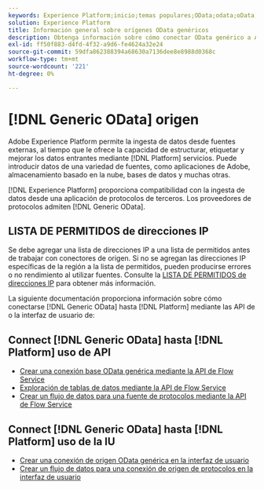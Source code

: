 ```yaml
---
keywords: Experience Platform;inicio;temas populares;OData;odata;oData;OData genérico;odata genérico
solution: Experience Platform
title: Información general sobre orígenes OData genéricos
description: Obtenga información sobre cómo conectar OData genérico a Adobe Experience Platform mediante API o la interfaz de usuario.
exl-id: ff50f883-d4fd-4f32-a9d6-fe4624a32e24
source-git-commit: 59dfa862388394a68630a7136dee8e8988d0368c
workflow-type: tm+mt
source-wordcount: '221'
ht-degree: 0%

---
```


# [!DNL Generic OData] origen

Adobe Experience Platform permite la ingesta de datos desde fuentes externas, al tiempo que le ofrece la capacidad de estructurar, etiquetar y mejorar los datos entrantes mediante [!DNL Platform] servicios. Puede introducir datos de una variedad de fuentes, como aplicaciones de Adobe, almacenamiento basado en la nube, bases de datos y muchas otras.

[!DNL Experience Platform] proporciona compatibilidad con la ingesta de datos desde una aplicación de protocolos de terceros. Los proveedores de protocolos admiten [!DNL Generic OData].

## LISTA DE PERMITIDOS de direcciones IP

Se debe agregar una lista de direcciones IP a una lista de permitidos antes de trabajar con conectores de origen. Si no se agregan las direcciones IP específicas de la región a la lista de permitidos, pueden producirse errores o no rendimiento al utilizar fuentes. Consulte la [LISTA DE PERMITIDOS de direcciones IP](../../ip-address-allow-list.md) para obtener más información.

La siguiente documentación proporciona información sobre cómo conectarse [!DNL Generic OData] hasta [!DNL Platform] mediante las API de o la interfaz de usuario de:

## Connect [!DNL Generic OData] hasta [!DNL Platform] uso de API

- [Crear una conexión base OData genérica mediante la API de Flow Service](../../tutorials/api/create/protocols/odata.md)
- [Exploración de tablas de datos mediante la API de Flow Service](../../tutorials/api/explore/tabular.md)
- [Crear un flujo de datos para una fuente de protocolos mediante la API de Flow Service](../../tutorials/api/collect/protocols.md)

## Connect [!DNL Generic OData] hasta [!DNL Platform] uso de la IU

- [Crear una conexión de origen OData genérica en la interfaz de usuario](../../tutorials/ui/create/protocols/odata.md)
- [Crear un flujo de datos para una conexión de origen de protocolos en la interfaz de usuario](../../tutorials/ui/dataflow/protocols.md)
